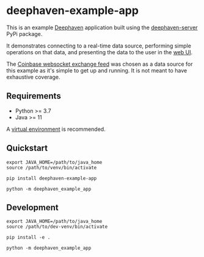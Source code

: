 # deephaven-example-app

This is an example [Deephaven](https://github.com/deephaven/deephaven-core) application
built using the [deephaven-server](https://pypi.org/project/deephaven-server/) PyPi package.

It demonstrates connecting to a real-time data source, performing simple operations on that data,
and presenting the data to the user in the [web UI](https://github.com/deephaven/web-client-ui).

The [Coinbase websocket exchange feed](https://docs.cloud.coinbase.com/exchange/docs/websocket-overview)
was chosen as a data source for this example as it's simple to get up and running. It is not meant to
have exhaustive coverage.


## Requirements
 
 * Python >= 3.7
 * Java >= 11

A [virtual environment](https://docs.python.org/3/tutorial/venv.html) is recommended.


## Quickstart

```shell
export JAVA_HOME=/path/to/java_home
source /path/to/venv/bin/activate

pip install deephaven-example-app

python -m deephaven_example_app
```

## Development


```shell
export JAVA_HOME=/path/to/java_home
source /path/to/dev-venv/bin/activate

pip install -e .

python -m deephaven_example_app
```
